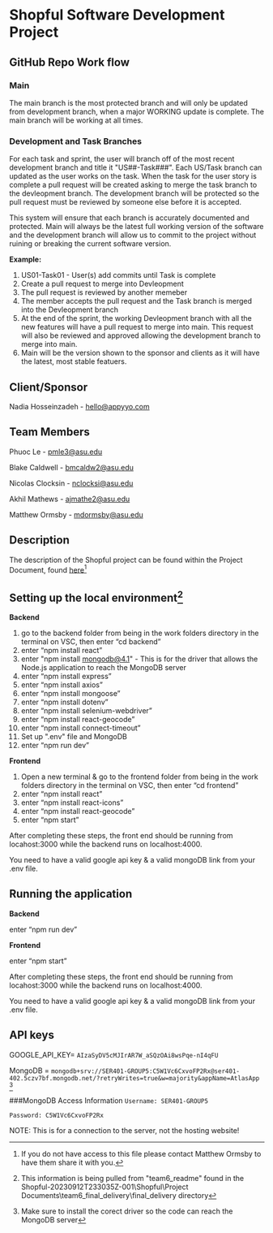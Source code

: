 # Shopful Software Development Project
## GitHub Repo Work flow

### Main
The main branch is the most protected branch and will only be updated from development branch, when a major WORKING update is complete. The main branch will be working at all times. 

### Development and Task Branches
For each task and sprint, the user will branch off of the most recent development branch and title it "US##-Task###". Each US/Task branch can updated as the user works on the task. When the task for the user story is complete a pull request will be created asking to merge the task branch to the devleopment branch. The development branch will be protected so the pull request must be reviewed by someone else before it is accepted.

This system will ensure that each branch is accurately documented and protected. Main will always be the latest full working version of the software and the development branch will allow us to commit to the project without ruining or breaking the current software version.

**Example:**
1. US01-Task01 - User(s) add commits until Task is complete
2. Create a pull request to merge into Devleopment
3. The pull request is reviewed by another memeber
4. The member accepts the pull request and the Task branch is merged into the Devleopment branch
5. At the end of the sprint, the working Devleopment branch with all the new features will have a pull request to merge into main. This request will also be reviewed and approved allowing the development branch to merge into main.
6. Main will be the version shown to the sponsor and clients as it will have the latest, most stable featuers.


## Client/Sponsor
Nadia Hosseinzadeh - hello@appyyo.com

## Team Members
Phuoc Le - pmle3@asu.edu

Blake Caldwell - bmcaldw2@asu.edu

Nicolas Clocksin - nclocksi@asu.edu

Akhil Mathews - ajmathe2@asu.edu

Matthew Ormsby - mdormsby@asu.edu

## Description
The description of the Shopful project can be found within the Project Document, found [here](https://docs.google.com/document/d/1CMmxpAynUwVWEdh715tassI19XTYXqxh/edit)[^1]

## Setting up the local environment[^2]
**Backend**
1. go to the backend folder from being in the work folders directory in the terminal on VSC, then enter “cd backend”
2. enter “npm install react”
3. enter "npm install mongodb@4.1" - This is for the driver that allows the Node.js application to reach the MongoDB server
4. enter “npm install express”
5. enter “npm install axios”
6. enter “npm install mongoose”
7. enter “npm install dotenv”
8. enter “npm install selenium-webdriver”
9. enter “npm install react-geocode”
10. enter “npm install connect-timeout”
11. Set up ".env" file and MongoDB
12. enter “npm run dev”

**Frontend**
1. Open a new terminal & go to the frontend folder from being in the work folders directory in the terminal on VSC, then enter “cd frontend”
2. enter “npm install react”
3. enter “npm install react-icons”
4. enter “npm install react-geocode”
5. enter “npm start”

After completing these steps, the front end should be running from locahost:3000 while the backend runs on localhost:4000. 

You need to have a valid google api key & a valid mongoDB link from your .env file.

## Running the application
**Backend**

enter “npm run dev”

**Frontend**

enter “npm start”

After completing these steps, the front end should be running from locahost:3000 while the backend runs on localhost:4000. 

You need to have a valid google api key & a valid mongoDB link from your .env file.

## API keys
GOOGLE_API_KEY= ```AIzaSyDV5cMJIrAR7W_aSQzOAi8wsPqe-nI4qFU```

MongoDB = ```mongodb+srv://SER401-GROUP5:C5W1Vc6CxvoFP2Rx@ser401-402.5czv7bf.mongodb.net/?retryWrites=true&w=majority&appName=AtlasApp``` [^3]

###MongoDB Access Information
```Username: SER401-GROUP5```

```Password: C5W1Vc6CxvoFP2Rx```

NOTE: This is for a connection to the server, not the hosting website!

[^1]: If you do not have access to this file please contact Matthew Ormsby to have them share it with you.
[^2]: This information is being pulled from "team6_readme" found in the Shopful-20230912T233035Z-001\Shopful\Project Documents\team6_final_delivery\final_delivery directory
[^3]: Make sure to install the corect driver so the code can reach the MongoDB server
